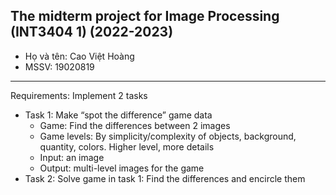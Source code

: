 The midterm project for Image Processing (INT3404 1) (2022-2023)
-----
+ Họ và tên: Cao Việt Hoàng 
+ MSSV: 19020819
-----
Requirements: Implement 2 tasks
+ Task 1: Make “spot the difference” game data
  - Game: Find the differences between 2 images
  - Game levels: By simplicity/complexity of objects, background, quantity, colors. Higher level, more details
  - Input: an image
  - Output: multi-level images for the game
+ Task 2: Solve game in task 1: Find the differences and encircle them
